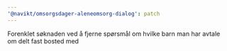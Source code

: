 ```yaml
---
'@navikt/omsorgsdager-aleneomsorg-dialog': patch
---
```


Forenklet søknaden ved å fjerne spørsmål om hvilke barn man har avtale om delt fast bosted med

